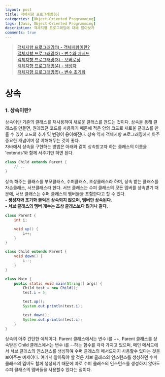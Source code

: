 ```yaml
---
layout: post
title: 객체지향 프로그래밍(6)
categories: [Object-Oriented Programming]
tags: [Java, Object-Oriented Programming]
description: 객체지향 프로그래밍에 대해 알아보자
comments: true
---
```


> [객체지향 프로그래밍(1) - 객체지향이란?](https://keencho.github.io/object-oriented%20programming/2019/03/31/java-%EA%B0%9D%EC%B2%B4%EC%A7%80%ED%96%A51.html)  
> [객체지향 프로그래밍(2) - 변수와 메서드](https://keencho.github.io/object-oriented%20programming/2019/04/02/java-%EA%B0%9D%EC%B2%B4%EC%A7%80%ED%96%A52.html)  
> [객체지향 프로그래밍(3) - 오버로딩](https://keencho.github.io/object-oriented%20programming/2019/04/05/java-%EA%B0%9D%EC%B2%B4%EC%A7%80%ED%96%A53.html)  
> [객체지향 프로그래밍(4) - 생성자](https://keencho.github.io/object-oriented%20programming/2019/04/11/java-%EA%B0%9D%EC%B2%B4%EC%A7%80%ED%96%A54.html)  
> [객체지향 프로그래밍(5) - 변수 초기화](https://keencho.github.io/object-oriented%20programming/2019/04/13/java-%EA%B0%9D%EC%B2%B4%EC%A7%80%ED%96%A55.html)  

# **상속**  
### 1. 상속이란?  
상속이란 기존의 클래스를 재사용하여 새로운 클래스를 만드는 것이다. 상속을 통해 클래스를 만들면, 원래있던 코드를 사용하기 때문에 적은 양의 코드로 새로울 클래스를 만들 수 있어 코드의 추가 및 변경이 용이해진다. 상속 역시 객체지향 프로그래밍에서 아주 중요한 개념이며 잘 이해해두는 것이 좋다.  
자바에서 상속을 구현하는 방법은 아래와 같이 상속받고자 하는 클래스의 이름을 'extends'와 함께 서주기만 하면 된다.  
~~~java
class Child extends Parent {
	// ..
}
~~~  
상속 해주는 클래스를 부모클래스, 수퍼클래스, 조상클래스라 하며, 상속 받는 클래스를 자손클래스, 서브클래스라 한다. 서브 클래스는 수퍼 클래스의 모든 멤버를 상속받기 때문에, 서브 클래스는 수퍼 클래스의 멤버들을 포함한다고 할 수 있다.  
**- 생성자와 초기화 블럭은 상속되지 않으며, 멤버만 상속된다.**  
**- 서브 클래스의 멤버 개수는 조상 클래스보다 많거나 같다.**  
~~~java
class Parent {
	int i;

	void up() {
		i++;
	}
}

class Child extends Parent {
	void down() {
		i--;
	}
}

class Main {
	public static void main(String[] args) {
		Child test = new Child();
		test.i = 5;

		test.up();
		System.out.println(test.i);

		test.down();
		System.out.println(test.i);
	}
}
~~~  
상속의 아주 간단한 예제이다. Parent 클래스에서는 변수 i를 ++, Parent 클래스를 상속받은 Child 클래스에서는 변수 i를 --하는 함수를 각각 가지고 있으며, 메인 메서드에서 서브 클래스의 인스턴스를 생성하여 수퍼 클래스의 메서드까지 사용할수 있다는 것을 보여주는 예제이다. 여기서 알아둬야 할 것은 서브 클래스의 인스턴스를 생성하면 수퍼 클래스의 멤버도 함께 생성되기 때문에 따로 수퍼 클래스의 인스턴스를 생성하지 않아도 수퍼 클래스의 멤버들을 사용할수 있다는 점이다.
